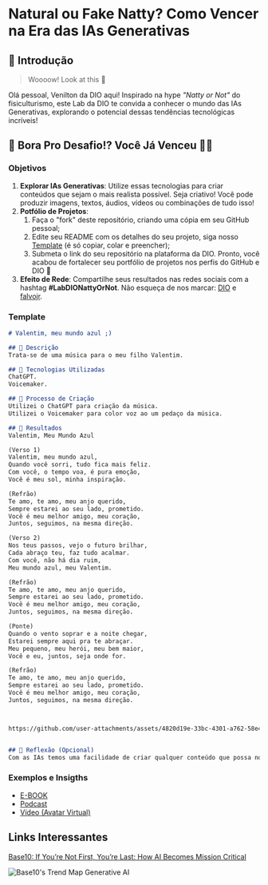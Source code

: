 # Natural ou Fake Natty? Como Vencer na Era das IAs Generativas

## 🚀 Introdução

> Woooow! Look at this 👀

Olá pessoal, Venilton da DIO aqui! Inspirado na hype _"Natty or Not"_ do fisiculturismo, este Lab da DIO te convida a conhecer o mundo das IAs Generativas, explorando o potencial dessas tendências tecnológicas incríveis!

## 🎯 Bora Pro Desafio!? Você Já Venceu 💪🤓

### Objetivos

1. **Explorar IAs Generativas**: Utilize essas tecnologias para criar conteúdos que sejam o mais realista possível. Seja criativo! Você pode produzir imagens, textos, áudios, vídeos ou combinações de tudo isso!
1. **Potfólio de Projetos**:
    1. Faça o "fork" deste repositório, criando uma cópia em seu GitHub pessoal;
    2. Edite seu README com os detalhes do seu projeto, siga nosso [Template](#template) (é só copiar, colar e preencher);
    3. Submeta o link do seu repositório na plataforma da DIO. Pronto, você acabou de fortalecer seu portfólio de projetos nos perfis do GitHub e DIO 🚀
1. **Efeito de Rede**: Compartilhe seus resultados nas redes sociais com a hashtag **#LabDIONattyOrNot**. Não esqueça de nos marcar: [DIO](https://www.linkedin.com/school/dio-makethechange) e [falvojr](https://www.linkedin.com/in/falvojr).

### Template

```markdown
# Valentim, meu mundo azul ;)

## 📒 Descrição
Trata-se de uma música para o meu filho Valentim.

## 🤖 Tecnologias Utilizadas
ChatGPT.
Voicemaker.

## 🧐 Processo de Criação
Utilizei o ChatGPT para criação da música.
Utilizei o Voicemaker para color voz ao um pedaço da música.

## 🚀 Resultados
Valentim, Meu Mundo Azul

(Verso 1)
Valentim, meu mundo azul,
Quando você sorri, tudo fica mais feliz.
Com você, o tempo voa, é pura emoção,
Você é meu sol, minha inspiração.

(Refrão)
Te amo, te amo, meu anjo querido,
Sempre estarei ao seu lado, prometido.
Você é meu melhor amigo, meu coração,
Juntos, seguimos, na mesma direção.

(Verso 2)
Nos teus passos, vejo o futuro brilhar,
Cada abraço teu, faz tudo acalmar.
Com você, não há dia ruim,
Meu mundo azul, meu Valentim.

(Refrão)
Te amo, te amo, meu anjo querido,
Sempre estarei ao seu lado, prometido.
Você é meu melhor amigo, meu coração,
Juntos, seguimos, na mesma direção.

(Ponte)
Quando o vento soprar e a noite chegar,
Estarei sempre aqui pra te abraçar.
Meu pequeno, meu herói, meu bem maior,
Você e eu, juntos, seja onde for.

(Refrão)
Te amo, te amo, meu anjo querido,
Sempre estarei ao seu lado, prometido.
Você é meu melhor amigo, meu coração,
Juntos, seguimos, na mesma direção.



https://github.com/user-attachments/assets/4820d19e-33bc-4301-a762-58e4824d6997


## 💭 Reflexão (Opcional)
Com as IAs temos uma facilidade de criar qualquer conteúdo que possa nos auxiliar e de maneira muito rápida. Está ao alcance de qualquer pessoa, basta e saber executar um bom prompt.
```

### Exemplos e Insigths

- [E-BOOK](/exemplos/E-BOOK.md)
- [Podcast](/exemplos/PODCAST.md)
- [Vídeo (Avatar Virtual)](/exemplos/VIDEO.md)

## Links Interessantes

[Base10: If You’re Not First, You’re Last: How AI Becomes Mission Critical](https://base10.vc/post/generative-ai-mission-critical/)

![Base10's Trend Map Generative AI](https://github.com/digitalinnovationone/lab-natty-or-not/assets/730492/f4df26e8-f8f7-4419-8252-c69d73ea930c)
